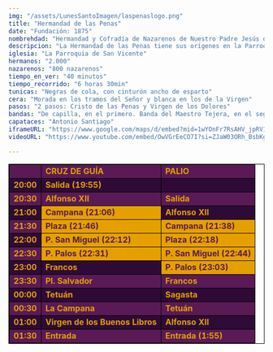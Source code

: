 ```yaml
---
img: "/assets/LunesSantoImagen/laspenaslogo.png"
title: "Hermandad de las Penas"
date: "Fundación: 1875"
nombrehdad: "Hermandad y Cofradía de Nazarenos de Nuestro Padre Jesús de las Penas y María Santísima de los Dolores."
descripcion: "La Hermandad de las Penas tiene sus orígenes en la Parroquia de San Vicente en 1875. Su primera salida data de 1878, cuando comenzó una etapa que cerraría en 1882 por declive. Consta la reorganización de 1923. Al año siguiente saldría ya en el Lunes Santo, como actualmente. Radicó provisionalmente en San Isidoro en la segunda mitad de los años noventa por obras en San Vicente.La hermandad realiza una importante labor social participa como patrono en el Economato del Casco Antiguo, ayuda a algunos conventos de la ciudad y al comedor de las Hijas de la Caridad del Pumarejo. También colabora con la Hermandad de la Santa Caridad."
iglesia: "La Parroquia de San Vicente"
hermanos: "2.000"
nazarenos: "800 nazarenos"
tiempo_en_ver: "40 minutos"
tiempo_recorrido: "6 horas 30min"
tunicas: "Negras de cola, con cinturón ancho de esparto"
cera: "Morada en los tramos del Señor y blanca en los de la Virgen"
pasos: "2 pasos: Cristo de las Penas y Virgen de los Dolores"
bandas: "De capilla, en el primero. Banda del Maestro Tejera, en el segundo"
capataces: "Antonio Santiago"
iframeURL: "https://www.google.com/maps/d/embed?mid=1wYOnFr7RsAHV_jpRV1MR8bq9cnDejIQY&ehbc=2E312F"
videoURL: "https://www.youtube.com/embed/OwVGrEeCO7I?si=ZJaW03ORh_BsbKg5"

---
```


<table class="recorrido" style="width: 100%; border-collapse: collapse; text-align: left; border: 1px solid black;">
  <tbody>
    <tr style="background-color: #5a1a55; color: #e5a000; font-weight: bold;">
      <td style="border: 1px solid black; text-align: center;"></td>
      <td style="border: 1px solid black;">CRUZ DE GUÍA</td>
      <td style="border: 1px solid black;">PALIO</td>
    </tr>
    <tr style="background-color: #2e0b37; color: #e5a000; font-weight: bold;">
      <td style="border: 1px solid black; text-align: center;">20:00</td>
      <td style="border: 1px solid black;">Salida (19:55)</td>
      <td style="border: 1px solid black;"></td>
    </tr>
    <tr style="background-color: #5a1a55; color: #e5a000; font-weight: bold;">
      <td style="border: 1px solid black; text-align: center;">20:30</td>
      <td style="border: 1px solid black;">Alfonso XII</td>
      <td style="border: 1px solid black;">Salida</td>
    </tr>
    <tr style="background-color: #2e0b37; color: #e5a000; font-weight: bold;">
      <td style="border: 1px solid black; text-align: center;">21:00</td>
      <td style="background-color: #e5a000; color: #5a1a55; font-weight: bold; border: 1px solid black;">Campana (21:06)</td>
      <td style="border: 1px solid black;">Alfonso XII</td>
    </tr>
    <tr style="background-color: #5a1a55; color: #e5a000; font-weight: bold;">
      <td style="border: 1px solid black; text-align: center;">21:30</td>
      <td style="background-color: #e5a000; color: #5a1a55; font-weight: bold; border: 1px solid black;">Plaza (21:46)</td>
      <td style="background-color: #e5a000; color: #5a1a55; font-weight: bold; border: 1px solid black;">Campana (21:38)</td>
    </tr>
    <tr style="background-color: #2e0b37; color: #e5a000; font-weight: bold;">
      <td style="border: 1px solid black; text-align: center;">22:00</td>
      <td style="background-color: #e5a000; color: #5a1a55; font-weight: bold; border: 1px solid black;">P. San Miguel (22:12)</td>
      <td style="background-color: #e5a000; color: #5a1a55; font-weight: bold; border: 1px solid black;">Plaza (22:18)</td>
    </tr>
    <tr style="background-color: #5a1a55; color: #e5a000; font-weight: bold;">
      <td style="border: 1px solid black; text-align: center;">22:30</td>
      <td style="background-color: #e5a000; color: #5a1a55; font-weight: bold; border: 1px solid black;">P. Palos (22:31)</td>
      <td style="background-color: #e5a000; color: #5a1a55; font-weight: bold; border: 1px solid black;">P. San Miguel (22:44)</td>
    </tr>
    <tr style="background-color: #2e0b37; color: #e5a000; font-weight: bold;">
      <td style="border: 1px solid black; text-align: center;">23:00</td>
      <td style="border: 1px solid black;">Francos</td>
      <td style="background-color: #e5a000; color: #5a1a55; font-weight: bold; border: 1px solid black;">P. Palos (23:03)</td>
    </tr>
    <tr style="background-color: #5a1a55; color: #e5a000; font-weight: bold;">
      <td style="border: 1px solid black; text-align: center;">23:30</td>
      <td style="border: 1px solid black;">Pl. Salvador</td>
      <td style="border: 1px solid black;">Francos</td>
    </tr>
    <tr style="background-color: #2e0b37; color: #e5a000; font-weight: bold;">
      <td style="border: 1px solid black; text-align: center;">00:00</td>
      <td style="border: 1px solid black;">Tetuán</td>
      <td style="border: 1px solid black;">Sagasta</td>
    </tr>
    <tr style="background-color: #5a1a55; color: #e5a000; font-weight: bold;">
      <td style="border: 1px solid black; text-align: center;">00:30</td>
      <td style="border: 1px solid black;">La Campana</td>
      <td style="border: 1px solid black;">Tetuán</td>
    </tr>
    <tr style="background-color: #2e0b37; color: #e5a000; font-weight: bold;">
      <td style="border: 1px solid black; text-align: center;">01:00</td>
      <td style="border: 1px solid black;">Virgen de los Buenos Libros</td>
      <td style="border: 1px solid black;">Alfonso XII</td>
    </tr>
    <tr style="background-color: #5a1a55; color: #e5a000; font-weight: bold;">
      <td style="border: 1px solid black; text-align: center;">01:30</td>
      <td style="border: 1px solid black;">Entrada</td>
      <td style="border: 1px solid black;">Entrada (1:55)</td>
    </tr>
  </tbody>
</table>